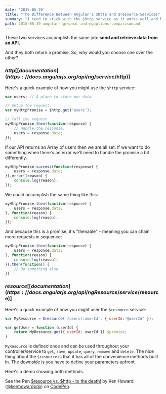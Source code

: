 ```yaml
---
date: '2015-05-20'
title: "The Difference Between Angular's $http and $resource Services"
summary: "I tend to stick with the $http service as it works well and has no suprises. But, I can see the allure of the $resource service. Here's a really brief demo."
path: 2015-05-19-angular-ngrepeat-and-ngoptions-comparison.md
---
```


These two services accomplish the same job: **send and retrieve data from an API.**

And they both return a promise. So, why would you choose one over the other?

### $http [[documentation](https://docs.angularjs.org/api/ng/service/$http)]

Here's a quick example of how you might use the `$http` service:

```js
var users; // A place to store our data

// Setup the request.
var myHttpPromise = $http.get('users');

// Call the request.
myHttpPromise.then(function(response) {
	// Handle the response.
	users = response.data;
});
```

If our API returns an Array of users then we are all set. If we want to do something when there's an error we'll need to handle the promise a bit differently.

```js
myHttpPromise.success(function(response) {
	users = response.data;
}).error((reason) {
	console.log(reason);
});
```

We could accomplish the same thing like this:

```js
myHttpPromise.then(function(response) {
	users = response.data;
}, function(reason) {
	console.log(reason);
});
```

And because this is a promise, it's "thenable" - meaning you can chain more requests in sequence:

```js
myHttpPromise.then(function(response) {
	users = response.data;
}, function(reason) {
	console.log(reason);
}).then(function() {
	// Do something else
})
```

### $resource [[documentation](https://docs.angularjs.org/api/ngResource/service/$resource)]

Here's a quick example of how you might user the `$resource` service:

```js
var MyResource = $resource('/users/:userId', { userId:'@userId' });

var getUser = function (userId) {
	return MyResource.get({ userId: userId }).$promise;
}
```

`MyResource` is defined once and can be used throughout your controller/service to `get`, `save`, `update`, `query`, `remove` and `delete`. The nice thing about the `$resource` is that it has all of the convenience methods built in. The downside is you have to define your parameters upfront.

Here's a demo showing both methods.

<p data-height="404" data-theme-id="6649" data-slug-hash="BNzXeE" data-default-tab="result" data-user="kenhowardpdx" class='codepen'>See the Pen <a href='http://codepen.io/kenhowardpdx/pen/BNzXeE/'>$resource vs. $http - to the death!</a> by Ken Howard (<a href='http://codepen.io/kenhowardpdx'>@kenhowardpdx</a>) on <a href='http://codepen.io'>CodePen</a>.</p>
<script async src="//assets.codepen.io/assets/embed/ei.js"></script>